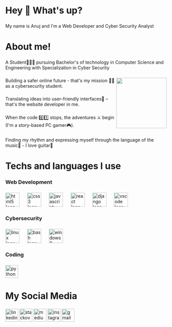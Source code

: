 <h1 align="left">Hey 👋 What's up?</h1>

###

<p align="left">My name is Anuj and I'm a Web Developer and Cyber Security Analyst</p>

###

<h1 align="left">About me!</h1>

###

<p align="left">A Student🧑🏻‍🎓 pursuing Bachelor's of technology in Computer Science and  Engineering with Specialization in Cyber Security</p>

###

<img align="right" height="157" src="https://i.giphy.com/media/v1.Y2lkPTc5MGI3NjExMzljb2F4NnYwdm82M3oxbDBlb2k1YW11dTJ2bTV3eGQ0NW1vcjhpdCZlcD12MV9pbnRlcm5hbF9naWZfYnlfaWQmY3Q9Zw/IcZhFmufozDCij3p22/giphy.gif"  />

###

<p align="left">Building a safer online future - that's my mission 🥷🏻 as a cybersecurity student.</p>

###

<p align="left">Translating ideas into user-friendly interfaces📱 – that's the website developer in me.</p>

###

<p align="left">When the code 0️⃣1️⃣ stops, the adventures ⚔️ begin (I'm a story-based PC gamer🎮).</p>

###

<p align="left">Finding my rhythm and expressing myself through the language of the music🎵 - I love guitar🎸</p>

###

<h1 align="left">Techs and languages I use</h1>

###

<h3 align="left">Web Development</h3>

###

<div align="left">
  <img src="https://cdn.jsdelivr.net/gh/devicons/devicon/icons/html5/html5-original.svg" height="44" alt="html5 logo"  />
  <img width="16" />
  <img src="https://cdn.jsdelivr.net/gh/devicons/devicon/icons/css3/css3-original.svg" height="44" alt="css3 logo"  />
  <img width="16" />
  <img src="https://cdn.jsdelivr.net/gh/devicons/devicon/icons/javascript/javascript-original.svg" height="44" alt="javascript logo"  />
  <img width="16" />
  <img src="https://cdn.jsdelivr.net/gh/devicons/devicon/icons/react/react-original.svg" height="44" alt="react logo"  />
  <img width="16" />
  <img src="https://cdn.jsdelivr.net/gh/devicons/devicon/icons/django/django-plain.svg" height="44" alt="django logo"  />
  <img width="16" />
  <img src="https://cdn.jsdelivr.net/gh/devicons/devicon/icons/vscode/vscode-original.svg" height="44" alt="vscode logo"  />
</div>

###

<h3 align="left">Cybersecurity</h3>

###

<div align="left">
  <img src="https://cdn.jsdelivr.net/gh/devicons/devicon/icons/linux/linux-original.svg" height="44" alt="linux logo"  />
  <img width="16" />
  <img src="https://cdn.simpleicons.org/gnubash/4EAA25" height="44" alt="bash logo"  />
  <img width="16" />
  <img src="https://cdn.simpleicons.org/windows/0078D6" height="44" alt="windows8 logo"  />
</div>

###

<h3 align="left">Coding</h3>

###

<div align="left">
  <img src="https://cdn.jsdelivr.net/gh/devicons/devicon/icons/python/python-original.svg" height="40" alt="python logo"  />
</div>

###

<h1 align="left">My Social Media</h1>

###

<div align="left">
  <img src="https://img.shields.io/static/v1?message=LinkedIn&logo=linkedin&label=&color=0077B5&logoColor=white&labelColor=&style=for-the-badge" height="40" alt="linkedin logo"  />
  <img src="https://img.shields.io/static/v1?message=Stackoverflow&logo=stackoverflow&label=&color=FE7A16&logoColor=white&labelColor=&style=for-the-badge" height="40" alt="stackoverflow logo"  />
  <img src="https://img.shields.io/static/v1?message=Medium&logo=medium&label=&color=12100E&logoColor=white&labelColor=&style=for-the-badge" height="40" alt="medium logo"  />
  <img src="https://img.shields.io/static/v1?message=Instagram&logo=instagram&label=&color=E4405F&logoColor=white&labelColor=&style=for-the-badge" height="40" alt="instagram logo"  />
  <img src="https://img.shields.io/static/v1?message=Gmail&logo=gmail&label=&color=D14836&logoColor=white&labelColor=&style=for-the-badge" height="40" alt="gmail logo"  />
</div>

###

